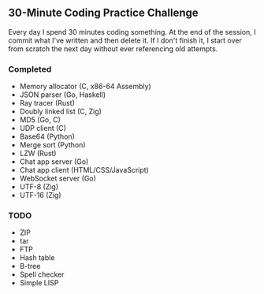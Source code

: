 ## 30-Minute Coding Practice Challenge
Every day I spend 30 minutes coding something. At the end of the session,
I commit what I've written and then delete it. If I don't finish it,
I start over from scratch the next day without ever referencing old attempts.

### Completed
- Memory allocator (C, x86-64 Assembly)
- JSON parser (Go, Haskell)
- Ray tracer (Rust)
- Doubly linked list (C, Zig)
- MD5 (Go, C)
- UDP client (C)
- Base64 (Python)
- Merge sort (Python)
- LZW (Rust)
- Chat app server (Go)
- Chat app client (HTML/CSS/JavaScript)
- WebSocket server (Go)
- UTF-8 (Zig)
- UTF-16 (Zig)

### TODO
- ZIP
- tar
- FTP
- Hash table
- B-tree
- Spell checker
- Simple LISP
